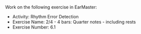Work on the following exercise in EarMaster:
- Activity: Rhythm Error Detection
- Exercise Name: 2/4 - 4 bars: Quarter notes - including rests
- Exercise Number: 6.1
